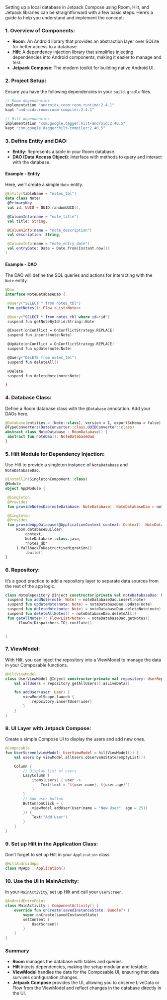 Setting up a local database in Jetpack Compose using Room, Hilt, and Jetpack libraries can be straightforward with a few basic steps. Here’s a guide to help you understand and implement the concept:

### 1. **Overview of Components**:
   - **Room**: An Android library that provides an abstraction layer over SQLite for better access to a database.
   - **Hilt**: A dependency injection library that simplifies injecting dependencies into Android components, making it easier to manage and test.
   - **Jetpack Compose**: The modern toolkit for building native Android UI.

### 2. **Project Setup**:
Ensure you have the following dependencies in your `build.gradle` files.

   ```kotlin
   // Room dependencies
   implementation "androidx.room:room-runtime:2.4.1"
   kapt "androidx.room:room-compiler:2.4.1"

   // Hilt dependencies
   implementation "com.google.dagger:hilt-android:2.40.5"
   kapt "com.google.dagger:hilt-compiler:2.40.5"
   ```

### 3. **Define Entity and DAO**:
   - **Entity**: Represents a table in your Room database.
   - **DAO (Data Access Object)**: Interface with methods to query and interact with the database.

#### Example - Entity
Here, we’ll create a simple `Note` entity.

   ```kotlin
   @Entity(tableName = "notes_tbl")
data class Note(
    @PrimaryKey
    val id: UUID = UUID.randomUUID(),

    @ColumnInfo(name = "note_title")
    val title: String,

    @ColumnInfo(name = "note_description")
    val description: String,

    @ColumnInfo(name = "note_entry_date")
    val entryDate: Date = Date.from(Instant.now())
)
   ```

#### Example - DAO
The DAO will define the SQL queries and actions for interacting with the `Note` entity.

   ```kotlin
   @Dao
interface NoteDatabaseDao {

    @Query("SELECT * from notes_tbl")
    fun getNotes(): Flow <List<Note>>

    @Query("SELECT * from notes_tbl where id=:id")
    suspend fun getNoteById(id:String):Note

    @Insert(onConflict = OnConflictStrategy.REPLACE)
    suspend fun insert(note:Note)

    @Update(onConflict = OnConflictStrategy.REPLACE)
    suspend fun update(note:Note)

    @Query("DELETE from notes_tbl")
    suspend fun deleteAll()

    @Delete
    suspend fun deleteNote(note:Note)

}
   ```

### 4. **Database Class**:
Define a Room database class with the `@Database` annotation. Add your DAOs here.

   ```kotlin
  @Database(entities = [Note::class], version = 1, exportSchema = false)
@TypeConverters(DateConverter::class,UUIDConverter::class)
abstract class NoteDatabase : RoomDatabase() {
    abstract fun noteDao(): NoteDatabaseDao
}
   ```

### 5. **Hilt Module for Dependency Injection**:
Use Hilt to provide a singleton instance of `NoteDatabase` and `NoteDatabaseDao`.

   ```kotlin
  @InstallIn(SingletonComponent::class)
@Module
object AppModule {

    @Singleton
    @Provides
    fun provideNotesDao(noteDatabase: NoteDatabase): NoteDatabaseDao = noteDatabase.noteDao()

    @Singleton
    @Provides
    fun provideAppDatabase(@ApplicationContext context: Context): NoteDatabase =
        Room.databaseBuilder(
            context,
            NoteDatabase::class.java,
            "notes_db"
        ).fallbackToDestructiveMigration()
            .build()
}
   ```

### 6. **Repository**:
It’s a good practice to add a repository layer to separate data sources from the rest of the app logic.

   ```kotlin
   class NoteRepository @Inject constructor(private val noteDatabaseDao: NoteDatabaseDao) {
    suspend fun addNote(note: Note) = noteDatabaseDao.insert(note)
    suspend fun updateNote(note: Note) = noteDatabaseDao.update(note)
    suspend fun deleteNote(note: Note) = noteDatabaseDao.deleteNote(note)
    suspend fun deleteAllNotes() = noteDatabaseDao.deleteAll()
    fun getAllNotes(): Flow<List<Note>> = noteDatabaseDao.getNotes()
        .flowOn(Dispatchers.IO).conflate()


}
   ```

### 7. **ViewModel**:
With Hilt, you can inject the repository into a ViewModel to manage the data in your Composable functions.

   ```kotlin
   @HiltViewModel
   class UserViewModel @Inject constructor(private val repository: UserRepository) : ViewModel() {
       val allUsers = repository.getAllUsers().asLiveData()

       fun addUser(user: User) {
           viewModelScope.launch {
               repository.insertUser(user)
           }
       }
   }
   ```

### 8. **UI Layer with Jetpack Compose**:
Create a simple Compose UI to display the users and add new ones.

   ```kotlin
   @Composable
   fun UserScreen(viewModel: UserViewModel = hiltViewModel()) {
       val users by viewModel.allUsers.observeAsState(emptyList())

       Column {
           // Display list of users
           LazyColumn {
               items(users) { user ->
                   Text(text = "${user.name}, ${user.age}")
               }
           }
           // Add user button
           Button(onClick = {
               viewModel.addUser(User(name = "New User", age = 25))
           }) {
               Text("Add User")
           }
       }
   }
   ```

### 9. **Set up Hilt in the Application Class**:
Don’t forget to set up Hilt in your `Application` class.

   ```kotlin
   @HiltAndroidApp
   class MyApp : Application()
   ```

### 10. **Use the UI in MainActivity**:
In your `MainActivity`, set up Hilt and call your `UserScreen`.

   ```kotlin
   @AndroidEntryPoint
   class MainActivity : ComponentActivity() {
       override fun onCreate(savedInstanceState: Bundle?) {
           super.onCreate(savedInstanceState)
           setContent {
               UserScreen()
           }
       }
   }
   ```

### Summary
- **Room** manages the database with tables and queries.
- **Hilt** injects dependencies, making the setup modular and testable.
- **ViewModel** handles the data for the Composable UI, ensuring that data survives configuration changes.
- **Jetpack Compose** provides the UI, allowing you to observe LiveData or Flow from the ViewModel and reflect changes in the database directly in the UI.
